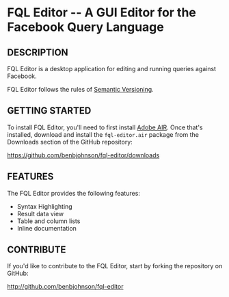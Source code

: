 FQL Editor -- A GUI Editor for the Facebook Query Language
==========================================================

## DESCRIPTION

FQL Editor is a desktop application for editing and running queries against
Facebook.

FQL Editor follows the rules of [Semantic Versioning](http://semver.org/).


## GETTING STARTED

To install FQL Editor, you'll need to first install
[Adobe AIR](http://get.adobe.com/air/). Once that's installed, download and 
install the `fql-editor.air` package from the Downloads section of the
GitHub repository:

https://github.com/benbjohnson/fql-editor/downloads


## FEATURES

The FQL Editor provides the following features:

* Syntax Highlighting
* Result data view
* Table and column lists
* Inline documentation


## CONTRIBUTE

If you'd like to contribute to the FQL Editor, start by forking the repository
on GitHub:

http://github.com/benbjohnson/fql-editor